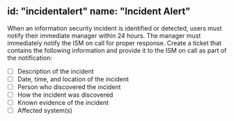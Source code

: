 id: "incidentalert"
name: "Incident Alert"
---

 When an information security incident is identified or detected, users must notify their immediate manager within 24 hours. The manager must immediately notify the ISM on call for proper response. Create a ticket that contains the following information and provide it to the ISM on call as part of the notification:

- [ ] Description of the incident
- [ ] Date, time, and location of the incident
- [ ] Person who discovered the incident
- [ ] How the incident was discovered
- [ ] Known evidence of the incident
- [ ] Affected system(s)